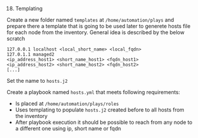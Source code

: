 18. Templating

Create a new folder named `templates` at `/home/automation/plays` and prepare there a template that is going to be used later to generete hosts file for each node from the inventory. General idea is described by the below scratch
```
127.0.0.1 localhost <local_short_name> <local_fqdn>
127.0.1.1 managed2
<ip_address_host1> <short_name_host1> <fqdn_host1>
<ip_address_host2> <short_name_host2> <fqdn_host2>
[...]
```
Set the name to `hosts.j2`

Create a playbook named `hosts.yml` that meets following requirements:
* Is placed at `/home/automation/plays/roles`
* Uses templating to populate `hosts.j2` created before to all hosts from the inventory
* After playbook execution it should be possible to reach from any node to a different one using ip, short name or fqdn